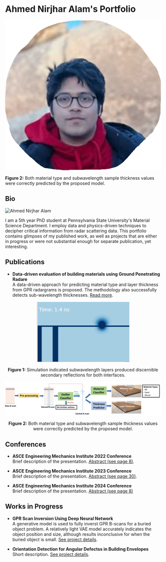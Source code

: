 # Ahmed Nirjhar Alam's Portfolio

<div align="left">
    <img src="./assets/img/rough_snip.png" alt=Both material type and subwavelength sample thickness values were correctly predicted by the proposed model." width="800">
    <p><strong>Figure 2:</strong> Both material type and subwavelength sample thickness values were correctly predicted by the proposed model.</p>
</div>

## Bio
![Ahmed Nirjhar Alam](./assets/img/rougn_snip.png)

I am a 5th year PhD student at Pennsylvania State University's Material Science Department. I employ data and physics-driven techniques to decipher critical information from radar scattering data. This portfolio contains glimpses of my published work, as well as projects that are either in progress or were not substantial enough for separate publication, yet interesting. 


## Publications
- **Data-driven evaluation of building materials using Ground Penetrating Radare**  
  A data-driven approach for predicting material type and layer thickness from GPR radargrams is proposed. The methodology also successfully detects sub-wavelength thicknesses. [Read more](https://www.sciencedirect.com/science/article/pii/S235271022401756X).



<div align="center">
    <img src="./gifs/bottom_layer_reflection.gif" alt=Simulation revealed subwavelength layers produced discernible signal patterns for both interfaces" width="300">
    <p><strong>Figure 1:</strong> Simulation indicated subwavelength layers produced discernible secondary reflections for both interfaces.</p>
</div>



<div align="center">
    <img src="./assets/img/workflow_diagram.png" alt=Both material type and subwavelength sample thickness values were correctly predicted by the proposed model." width="800">
    <p><strong>Figure 2:</strong> Both material type and subwavelength sample thickness values were correctly predicted by the proposed model.</p>
</div>





## Conferences
- **ASCE Engineering Mechanics Institute 2022 Conference**  
  Brief description of the presentation. [Abstract (see page 8)](https://www.emi-conference.org/sites/emi-conference.org/2022/files/inline-files/EMI%202022%20Book%20of%20Abstracts.pdf).

- **ASCE Engineering Mechanics Institute 2023 Conference**  
  Brief description of the presentation. [Abstract (see page 30)](https://www.asce.org/-/media/798f777f1bb446ceb8a290267b11cb79.ashx).

- **ASCE Engineering Mechanics Institute 2024 Conference**  
  Brief description of the presentation. [Abstract (see page 8)](https://www.asce.org/-/media/798f777f1bb446ceb8a290267b11cb79.ashx)


## Works in Progress
- **GPR Scan Inversion Using Deep Neural Network**  
  A generative model is used to fully inverst GPR B-scans for a buried object problem. A relatively light VAE model accurately indicates the object position and size, although results inconclusive for when the buried object is small.  [See project details](./DNN-inversion/README.md).

- **Orientation Detection for Angular Defectss in Building Envelopes**  
  Short description. [See project details](https://nirjharalam.github.io/triangular_defect/).
